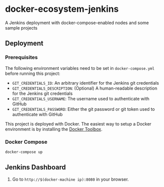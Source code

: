 # docker-ecosystem-jenkins
A Jenkins deployment with docker-compose-enabled nodes and some sample projects

## Deployment

### Prerequisites

The following environment variables need to be set in `docker-compose.yml` before running this project:

* `GIT_CREDENTIALS_ID`: An arbitrary identifier for the Jenkins git credentials
* `GIT_CREDENTIALS_DESCRIPTION`: (Optional) A human-readable description for the Jenkins git credentials
* `GIT_CREDENTIALS_USERNAME`: The username used to authenticate with GitHub
* `GIT_CREDENTIALS_PASSWORD`: Either the git password or git token used to authenticate with GitHub

This project is deployed with Docker. The easiest way to setup a Docker environment is by installing the [Docker Toolbox](https://www.docker.com/docker-toolbox).

### Docker Compose

```bash
docker-compose up
```

## Jenkins Dashboard

1. Go to `http://$(docker-machine ip):8080` in your browser.
